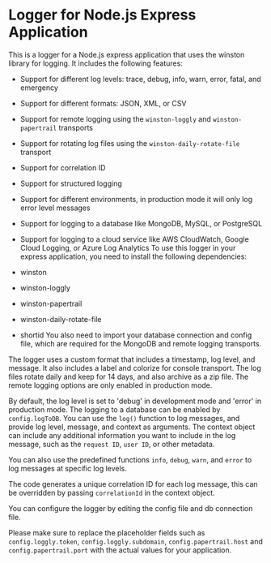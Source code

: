 # Logger for Node.js Express Application
This is a logger for a Node.js express application that uses the winston library for logging. It includes the following features:

* Support for different log levels: trace, debug, info, warn, error, fatal, and emergency
* Support for different formats: JSON, XML, or CSV
* Support for remote logging using the `winston-loggly` and `winston-papertrail` transports
* Support for rotating log files using the `winston-daily-rotate-file` transport
* Support for correlation ID
* Support for structured logging
* Support for different environments, in production mode it will only log error level messages
* Support for logging to a database like MongoDB, MySQL, or PostgreSQL
* Support for logging to a cloud service like AWS CloudWatch, Google Cloud Logging, or Azure Log Analytics
To use this logger in your express application, you need to install the following dependencies:

* winston
* winston-loggly
* winston-papertrail
* winston-daily-rotate-file
* shortid
You also need to import your database connection and config file, which are required for the MongoDB and remote logging transports.

The logger uses a custom format that includes a timestamp, log level, and message. It also includes a label and colorize for console transport. The log files rotate daily and keep for 14 days, and also archive as a zip file. The remote logging options are only enabled in production mode.

By default, the log level is set to 'debug' in development mode and 'error' in production mode. The logging to a database can be enabled by `config.logToDB`.
You can use the `log()` function to log messages, and provide log level, message, and context as arguments. The context object can include any additional information you want to include in the log message, such as the `request ID`, `user ID`, or other metadata.

You can also use the predefined functions `info`, `debug`, `warn`, and `error` to log messages at specific log levels.

The code generates a unique correlation ID for each log message, this can be overridden by passing `correlationId` in the context object.

You can configure the logger by editing the config file and db connection file.

Please make sure to replace the placeholder fields such as 
`config.loggly.token`, `config.loggly.subdomain`, `config.papertrail.host` and `config.papertrail.port` with the actual values for your application.
